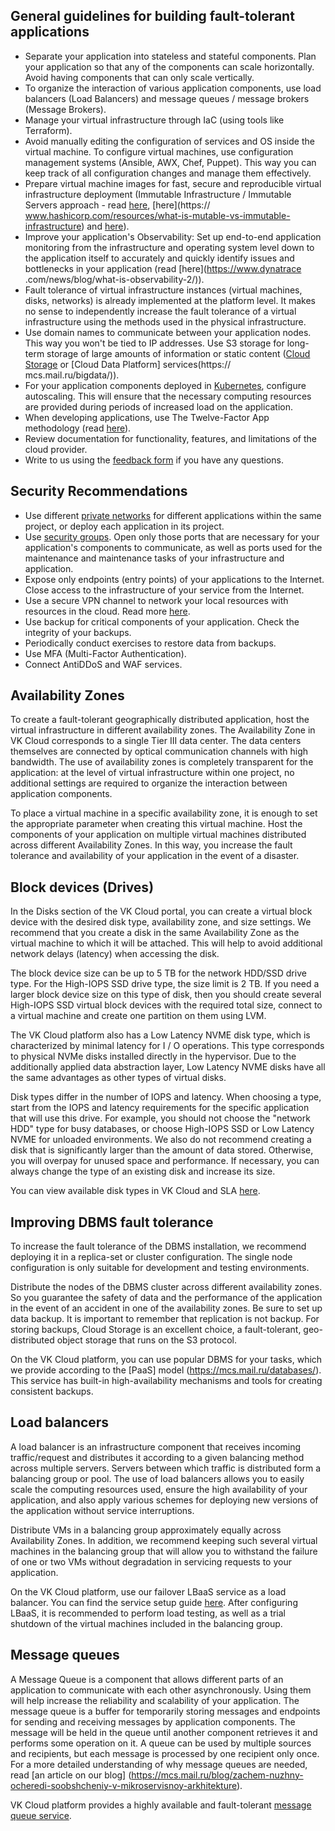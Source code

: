 ## General guidelines for building fault-tolerant applications

- Separate your application into stateless and stateful components. Plan your application so that any of the components can scale horizontally. Avoid having components that can only scale vertically.
- To organize the interaction of various application components, use load balancers (Load Balancers) and message queues / message brokers (Message Brokers).
- Manage your virtual infrastructure through IaC (using tools like Terraform).
- Avoid manually editing the configuration of services and OS inside the virtual machine. To configure virtual machines, use configuration management systems (Ansible, AWX, Chef, Puppet). This way you can keep track of all configuration changes and manage them effectively.
- Prepare virtual machine images for fast, secure and reproducible virtual infrastructure deployment (Immutable Infrastructure / Immutable Servers approach - read [here](https://martinfowler.com/bliki/ImmutableServer.html), [here](https:// www.hashicorp.com/resources/what-is-mutable-vs-immutable-infrastructure) and [here](https://medium.com/the-cloud-architect/immutable-infrastructure-21f6613e7a23)).
- Improve your application's Observability: Set up end-to-end application monitoring from the infrastructure and operating system level down to the application itself to accurately and quickly identify issues and bottlenecks in your application (read [here](https://www.dynatrace .com/news/blog/what-is-observability-2/)).
- Fault tolerance of virtual infrastructure instances (virtual machines, disks, networks) is already implemented at the platform level. It makes no sense to independently increase the fault tolerance of a virtual infrastructure using the methods used in the physical infrastructure.
- Use domain names to communicate between your application nodes. This way you won't be tied to IP addresses.
  Use S3 storage for long-term storage of large amounts of information or static content ([Cloud Storage](https://mcs.mail.ru/docs/ru/base/s3#) or [Cloud Data Platform] services(https:// mcs.mail.ru/bigdata/)).
- For your application components deployed in [Kubernetes](https://mcs.mail.ru/help/kubernetes/scaling), configure autoscaling. This will ensure that the necessary computing resources are provided during periods of increased load on the application.
- When developing applications, use The Twelve-Factor App methodology (read [here](https://12factor.net/)).
- Review documentation for functionality, features, and limitations of the cloud provider.
- Write to us using the [feedback form](https://mcs.mail.ru/help/contact-us) if you have any questions.

## Security Recommendations

- Use different [private networks](https://mcs.mail.ru/docs/ru/networks/vnet/networks) for different applications within the same project, or deploy each application in its project.
- Use [security groups](https://mcs.mail.ru/docs/ru/networks/vnet/firewall#). Open only those ports that are necessary for your application's components to communicate, as well as ports used for the maintenance and maintenance tasks of your infrastructure and application.
- Expose only endpoints (entry points) of your applications to the Internet. Close access to the infrastructure of your service from the Internet.
- Use a secure VPN channel to network your local resources with resources in the cloud. Read more [here](https://mcs.mail.ru/help/network/vpn).
- Use backup for critical components of your application. Check the integrity of your backups.
- Periodically conduct exercises to restore data from backups.
- Use MFA (Multi-Factor Authentication).
- Connect AntiDDoS and WAF services.

## Availability Zones

To create a fault-tolerant geographically distributed application, host the virtual infrastructure in different availability zones. The Availability Zone in VK Cloud corresponds to a single Tier III data center. The data centers themselves are connected by optical communication channels with high bandwidth. The use of availability zones is completely transparent for the application: at the level of virtual infrastructure within one project, no additional settings are required to organize the interaction between application components.

To place a virtual machine in a specific availability zone, it is enough to set the appropriate parameter when creating this virtual machine. Host the components of your application on multiple virtual machines distributed across different Availability Zones. In this way, you increase the fault tolerance and availability of your application in the event of a disaster.

## Block devices (Drives)

In the Disks section of the VK Cloud portal, you can create a virtual block device with the desired disk type, availability zone, and size settings. We recommend that you create a disk in the same Availability Zone as the virtual machine to which it will be attached. This will help to avoid additional network delays (latency) when accessing the disk.

The block device size can be up to 5 TB for the network HDD/SSD drive type. For the High-IOPS SSD drive type, the size limit is 2 TB. If you need a larger block device size on this type of disk, then you should create several High-IOPS SSD virtual block devices with the required total size, connect to a virtual machine and create one partition on them using LVM.

The VK Cloud platform also has a Low Latency NVME disk type, which is characterized by minimal latency for I / O operations. This type corresponds to physical NVMe disks installed directly in the hypervisor. Due to the additionally applied data abstraction layer, Low Latency NVME disks have all the same advantages as other types of virtual disks.

Disk types differ in the number of IOPS and latency. When choosing a type, start from the IOPS and latency requirements for the specific application that will use this drive. For example, you should not choose the "network HDD" type for busy databases, or choose High-IOPS SSD or Low Latency NVME for unloaded environments. We also do not recommend creating a disk that is significantly larger than the amount of data stored. Otherwise, you will overpay for unused space and performance. If necessary, you can always change the type of an existing disk and increase its size.

You can view available disk types in VK Cloud and SLA [here](https://mcs.mail.ru/docs/base/iaas/vm-volumes/volume-sla#tipy_diskov).

## Improving DBMS fault tolerance

To increase the fault tolerance of the DBMS installation, we recommend deploying it in a replica-set or cluster configuration. The single node configuration is only suitable for development and testing environments.

Distribute the nodes of the DBMS cluster across different availability zones. So you guarantee the safety of data and the performance of the application in the event of an accident in one of the availability zones. Be sure to set up data backup. It is important to remember that replication is not backup. For storing backups, Cloud Storage is an excellent choice, a fault-tolerant, geo-distributed object storage that runs on the S3 protocol.

On the VK Cloud platform, you can use popular DBMS for your tasks, which we provide according to the [PaaS] model (https://mcs.mail.ru/databases/). This service has built-in high-availability mechanisms and tools for creating consistent backups.

## Load balancers

A load balancer is an infrastructure component that receives incoming traffic/request and distributes it according to a given balancing method across multiple servers. Servers between which traffic is distributed form a balancing group or pool. The use of load balancers allows you to easily scale the computing resources used, ensure the high availability of your application, and also apply various schemes for deploying new versions of the application without service interruptions.

Distribute VMs in a balancing group approximately equally across Availability Zones. In addition, we recommend keeping such several virtual machines in the balancing group that will allow you to withstand the failure of one or two VMs without degradation in servicing requests to your application.

On the VK Cloud platform, use our failover LBaaS service as a load balancer. You can find the service setup guide [here](https://mcs.mail.ru/help/network/balancers). After configuring LBaaS, it is recommended to perform load testing, as well as a trial shutdown of the virtual machines included in the balancing group.

## Message queues

A Message Queue is a component that allows different parts of an application to communicate with each other asynchronously. Using them will help increase the reliability and scalability of your application. The message queue is a buffer for temporarily storing messages and endpoints for sending and receiving messages by application components. The message will be held in the queue until another component retrieves it and performs some operation on it. A queue can be used by multiple sources and recipients, but each message is processed by one recipient only once. For a more detailed understanding of why message queues are needed, read [an article on our blog] (https://mcs.mail.ru/blog/zachem-nuzhny-ocheredi-soobshcheniy-v-mikroservisnoy-arkhitekture).

VK Cloud platform provides a highly available and fault-tolerant [message queue service](https://mcs.mail.ru/blog/zachem-nuzhny-ocheredi-soobshcheniy-v-mikroservisnoy-arkhitekture).
